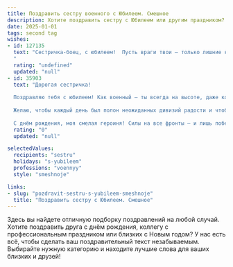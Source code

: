 ```yaml
---
title: Поздравить сестру военного с Юбилеем. Смешное
description: Хотите поздравить сестру с Юбилеем или другим праздником? Наш ИИ создаст незабываемое поздравление, а вы обязательно выделитесь среди других.  
date: 2025-01-01
tags: second tag
wishes:
- id: 127135
  text: "Сестричка-боец, с юбилеем!  Пусть враги твои – только лишние килограммы и невыполненные обещания  (всё остальное ты, как всегда, разгромишь!).  Желаю тебе в этот день столько счастья, сколько снарядов в твоём арсенале (ну, почти столько!),  и чтобы все твои победы были такими же блестящими, как твои погоны!  С праздником!
  "
  rating: "undefined"
  updated: "null"
- id: 35903
  text: "Дорогая сестричка!
  
  Поздравляю тебя с юбилеем! Как военный — ты всегда на высоте, даже когда макароны по расписанию! Пусть твоя жизнь будет такой же яркой, как форма на параде, а счастье пусть стоит в строю, готовое выполнить любой твой приказ.
  
  Желаю, чтобы каждый день был полон неожиданных дивизий радости и чтобы твой отпуск был длиннее, чем звонок на построение. Пусть даже на службе тебе удается находить время на маленькие шалости и улыбки, а военные будни пусть украшают только веселые происшествия.
  
  С днём рождения, моя смелая героиня! Силы на все фронты — и лишь побед! 🎉🥳"
  rating: "0"
  updated: "null"

selectedValues:
  recipients: "sestru"
  holidays: "s-yubileem"
  professions: "voennyy"
  style: "smeshnoje"

links:
- slug: "pozdravit-sestru-s-yubileem-smeshnoje"
  title: "Поздравить сестру с Юбилеем. Смешное"
---
```


Здесь вы найдете отличную подборку поздравлений на любой случай. 
Хотите поздравить друга с днём рождения, коллегу с профессиональным праздником или близких с Новым годом? У нас есть всё, чтобы сделать ваш поздравительный текст незабываемым. Выбирайте нужную категорию и находите лучшие слова для ваших близких и друзей!
